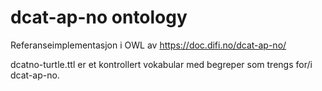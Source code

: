 # dcat-ap-no ontology

Referanseimplementasjon i OWL av <https://doc.difi.no/dcat-ap-no/>

dcatno-turtle.ttl er et kontrollert vokabular med begreper som trengs for/i dcat-ap-no.  
